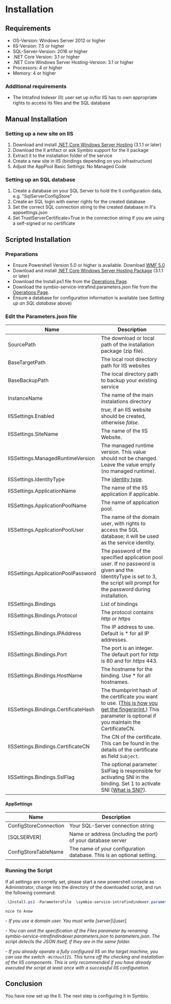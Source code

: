 # Installation

## Requirements

- OS-Version: Windows Server 2012 or higher
- IIS-Version: 7.5 or higher
- SQL-Server-Version: 2016 or higher
- .NET Core Version: 3.1 or higher
- .NET Core Windows Server Hosting-Version: 3.1 or higher
- Processors: 4 or higher
- Memory: 4 or higher

### Additional requirements

- The Intrafind Indexer (II) user set up in/for IIS has to own appropriate rights to access its files and the SQL database

## Manual Installation

### Setting up a new site on IIS

1. Download and install [.NET Core Windows Server Hosting](https://download.visualstudio.microsoft.com/download/pr/c9206d6d-a11a-4b0b-834b-6320c44d0a2d/993571f75a96b6a64f8bca001797c4f0/dotnet-hosting-3.1.1-win.exe)  (3.1.1 or later)
1. Download the II artifact or ask Symbio support for the II package
1. Extract it to the installation folder of the service
1. Create a new site in IIS (bindings depending on you infrastructure)
1. Adjust the AppPool Basic Settings: No Managed Code

### Setting up an SQL database

1. Create a database on your SQL Server to hold the II configuration data, e.g. "SqlServerConfigStore"
1. Create an SQL login with owner rights for the created database
1. Set the correct SQL connection string to the created database in II's appsettings.json
1. Set TrustServerCertificate=True in the connection string if you are using a self-signed or no certificate

## Scripted Installation

### Preparations

- Ensure Powershell Version 5.0 or higher is available. Download [WMF 5.0](https://www.microsoft.com/en-us/download/details.aspx?id=50395)
- Download and install [.NET Core Windows Server Hosting Package](https://download.visualstudio.microsoft.com/download/pr/c9206d6d-a11a-4b0b-834b-6320c44d0a2d/993571f75a96b6a64f8bca001797c4f0/dotnet-hosting-3.1.1-win.exe) (3.1.1 or later)
- Download the Install.ps1 file from the [Operations Page](http://operations.symbioworld.com/).
- Download the symbio-service-intrafind.parameters.json file from the [Operations Page](http://operations.symbioworld.com/).
- Ensure a database for configuration information is available (see *Setting up an SQL database* above)

### Edit the Parameters.json file

| Name | Description |
| --- | --- |
| SourcePath | The download or local path of the installation package (zip file).
| BaseTargetPath | The local root directory path for IIS websites
| BaseBackupPath | The local directory path to backup your existing service
| InstanceName | The name of the main instalations directory
| IISSettings.Enabled | *true*, if an IIS website should be created, otherwise *false*.
| IISSettings.SiteName | The name of the IIS Website.
| IISSettings.ManagedRuntimeVersion | The managed runtime version. This value should not be changed. Leave the value empty (no managed runtime).
| IISSettings.IdentityType | The [identity type](https://docs.microsoft.com/en-us/iis/configuration/system.applicationhost/applicationpools/add/processmodel).
| IISSettings.ApplicationName | The name of the IIS application if applicable.
| IISSettings.ApplicationPoolName | The name of application pool.
| IISSettings.ApplicationPoolUser| The name of the domain user, with rights to access the SQL database; it will be used as the service identity.
| IISSettings.ApplicationPoolPassword | The password of the specified application pool user. If no password is given and the IdentityType is set to 3, the script will prompt for the password during installation.
| IISSettings.Bindings | List of bindings
| IISSettings.Bindings.Protocol | The protocol contains *http* or *https*
| IISSettings.Bindings.IPAddress | The IP address to use. Default is * for all IP addresses.
| IISSettings.Bindings.Port | The port is an integer. The default port for *http* is 80 and for *https* 443.
| IISSettings.Bindings.HostName | The hostname for the binding. Use * for all hostnames.
| IISSettings.Bindings.CertificateHash | The thumbprint hash of the certificate you want to use. ([This is how you get the fingerprint.](https://docs.microsoft.com/en-us/dotnet/framework/wcf/feature-details/how-to-retrieve-the-thumbprint-of-a-certificate)) This parameter is optional if you maintain the CertificateCN.
| IISSettings.Bindings.CertificateCN | The CN of the certificate. This can be found in the details of the certificate as field `Subject`.
| IISSettings.Bindings.SslFlag | The optional parameter SslFlag is responsible for activating SNI in the binding. Set 1 to activate SNI ([What is SNI?](https://docs.microsoft.com/en-us/iis/get-started/whats-new-in-iis-8/iis-80-server-name-indication-sni-ssl-scalability)).

#### AppSettings

| Name | Description
| --- | --- |
| ConfigStoreConnection | Your SQL-Server connection string
| [SQLSERVER] | Name or address (including the port) of your database server
| ConfigStoreTableName | The name of your configuration database. This is an optional setting.

### Running the Script

If all settings are corretly set, please start a new powershell console as Administrator, change into the directory of the downloaded script, and run the following command:

```PowerShell
.\Install.ps1 -ParametersFile .\symbio-service-intrafindindexer.parameters.json
```

*`nice to know`*

*- If you use a domain user. You must write [server]\\[user].*

*- You can omit the specification of the Files parameter by renaming symbio-service-intrafindindexer.parameters.json to parameters.json. The script detects the JSON itself, if they are in the same folder.*

*- If you already operate a fully configured IIS on the target machine, you can use the switch `-WithoutIIS`. This turns off the checking and installation of the IIS components.
This is only recommended if you have already executed the script at least once with a successful IIS configuration.*

## Conclusion

You have now set up the II. The next step is configuring it in Symbio.
